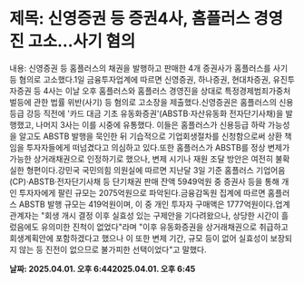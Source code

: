 # **제목: 신영증권 등 증권4사, 홈플러스 경영진 고소…사기 혐의**

  내용: 신영증권 등 홈플러스의 채권을 발행하고 판매한 4개 증권사가 홈플러스를 사기 등 혐의로 고소했다.1일 금융투자업계에 따르면 신영증권, 하나증권, 현대차증권, 유진투자증권 등 4사는 이날 오후 홈플러스와 홈플러스 경영진을 상대로 특정경제범죄가중처벌등에 관한 법률 위반(사기) 등 혐의로 고소장을 제출했다.신영증권은 홈플러스의 신용등급 강등 직전에 '카드 대금 기초 유동화증권'(ABSTB·자산유동화 전자단기사채)을 발행했고, 나머지 3사는 이를 시중에 유통했다. 이들은 홈플러스가 신용등급 하락 가능성을 알고도 ABSTB 발행을 묵인한 뒤 기습적으로 기업회생절차를 신청함으로써 상환 책임을 투자자들에게 떠넘겼다고 의심하고 있다.또한 홈플러스가 ABSTB를 정상 변제가 가능한 상거래채권으로 인정하기로 했으나, 변제 시기나 재원 조달 방안은 여전히 불확실한 형편이다.강민국 국민의힘 의원실에 따르면 지난달 3일 기준 홈플러스 기업어음(CP)·ABSTB·전자단기사채 등 단기채권 판매 잔액 5949억원 중 증권사 등을 통해 개인 투자자에게 팔린 규모는 2075억원으로 파악된다.금융감독원 집계에 따르면 홈플러스 ABSTB 발행 규모는 419억원이며, 이 중 개인 투자자 구매액은 1777억원이다.업계 관계자는 "회생 개시 결정 이후 실효성 있는 구제안을 기다려왔으나, 상당한 시간이 흘렀음에도 유의미한 진척이 없었다"라며 "이후 유동화증권을 상거래채권으로 취급하고 회생계획안에 포함하겠다고 했으나 이 또한 변제 기간, 규모 등이 없어 실효성이 보장되지 않는 등 진전이 없으므로 불가피한 선택이었다"고 말했다.

  **날짜: 2025.04.01. 오후 6:442025.04.01. 오후 6:45**